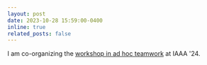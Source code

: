 ```yaml
---
layout: post
date: 2023-10-28 15:59:00-0400
inline: true
related_posts: false
---
```


I am co-organizing the [workshop in ad hoc teamwork](https://sites.google.com/view/ad-hoc-teamwork/home) at IAAA '24.
